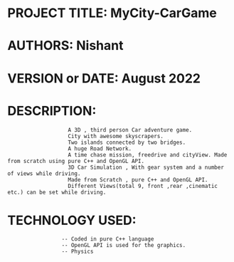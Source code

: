 # PROJECT TITLE:   MyCity-CarGame
# AUTHORS:         Nishant
# VERSION or DATE: August 2022                   

# DESCRIPTION:
                       A 3D , third person Car adventure game.
                       City with awesome skyscrapers.
                       Two islands connected by two bridges.
                       A huge Road Network.
                       A time chase mission, freedrive and cityView. Made from scratch using pure C++ and OpenGL API.
                       3D Car Simulation , With gear system and a number of views while driving.
                       Made from Scratch , pure C++ and OpenGL API.
                       Different Views(total 9, front ,rear ,cinematic etc.) can be set while driving.
     
                       
# TECHNOLOGY USED: 
                     -- Coded in pure C++ language 
                     -- OpenGL API is used for the graphics.
                     -- Physics
                     
  
